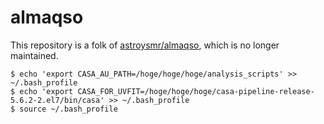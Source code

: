 # almaqso

This repository is a folk of [astroysmr/almaqso](https://github.com/astroysmr/almaqso), which is no longer maintained.

```shell
$ echo 'export CASA_AU_PATH=/hoge/hoge/hoge/analysis_scripts' >> ~/.bash_profile
$ echo 'export CASA_FOR_UVFIT=/hoge/hoge/hoge/casa-pipeline-release-5.6.2-2.el7/bin/casa' >> ~/.bash_profile
$ source ~/.bash_profile
```
